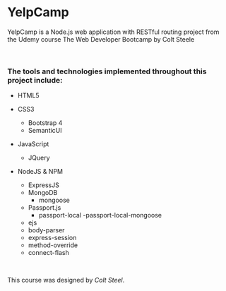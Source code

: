

# YelpCamp

YelpCamp is a Node.js web application with RESTful routing project from the Udemy course 
The Web Developer Bootcamp by Colt Steele



<br>
<h3> The tools and technologies implemented throughout this project include:</h3><div>


- HTML5

- CSS3
  - Bootstrap 4
  - SemanticUI

- JavaScript
  - JQuery



- NodeJS & NPM
  - ExpressJS
  - MongoDB
     - mongoose
  - Passport.js
     - passport-local
     -passport-local-mongoose
  - ejs
  - body-parser
  - express-session
  - method-override
  - connect-flash
              
<br>



This course was designed by <em>Colt Steel</em>.
    

     
